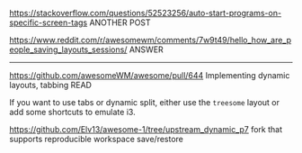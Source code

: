 https://stackoverflow.com/questions/52523256/auto-start-programs-on-specific-screen-tags ANOTHER POST


https://www.reddit.com/r/awesomewm/comments/7w9t49/hello_how_are_people_saving_layouts_sessions/ ANSWER




___
https://github.com/awesomeWM/awesome/pull/644 Implementing dynamic layouts, tabbing READ


If you want to use tabs or dynamic split, either use the `treesome` layout or add some shortcuts to emulate i3.


https://github.com/Elv13/awesome-1/tree/upstream_dynamic_p7
fork that supports reproducible workspace save/restore
